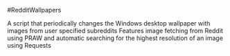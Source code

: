 #RedditWallpapers

A script that periodically changes the Windows desktop wallpaper with images from user specified subreddits
Features image fetching from Reddit using PRAW and automatic searching for the highest resolution of an image using Requests

